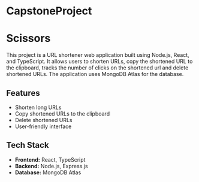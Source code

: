 # CapstoneProject
# Scissors

This project is a URL shortener web application built using Node.js, React, and TypeScript. It allows users to shorten URLs, copy the shortened URL to the clipboard, tracks the number of clicks on the shortened url and delete shortened URLs.  The application uses MongoDB Atlas for the database.

## Features

- Shorten long URLs
- Copy shortened URLs to the clipboard
- Delete shortened URLs
- User-friendly interface

## Tech Stack

- **Frontend:** React, TypeScript
- **Backend:** Node.js, Express.js
- **Database:** MongoDB Atlas

